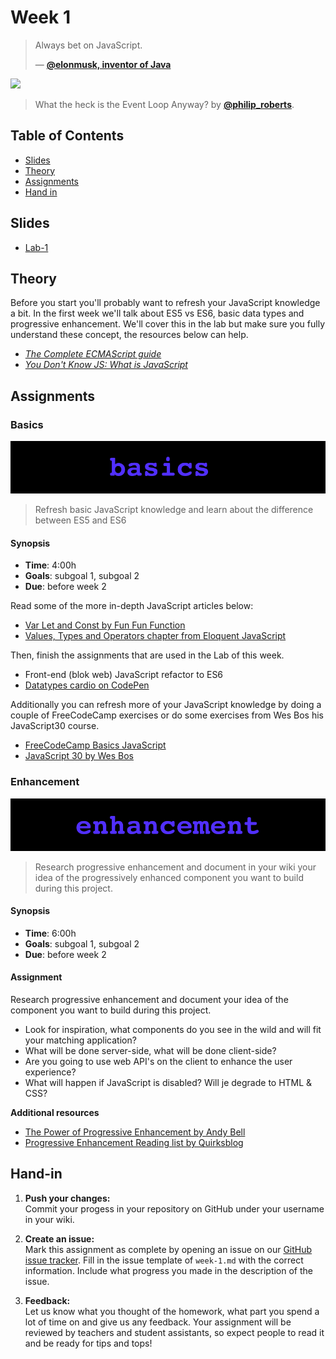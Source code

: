 # Week 1 

> Always bet on JavaScript.
>
> — [**@elonmusk, inventor of Java**][quote-author]

[![][inspiration-cover]][inspiration-link]

> What the heck is the Event Loop Anyway? by [**@philip_roberts**][inspiration-author].

## Table of Contents

* [Slides](#slides)
* [Theory](#theory)
* [Assignments](#assignments)
* [Hand in](#hand-in)

## Slides
* [Lab-1][lab1]

## Theory
Before you start you'll probably want to refresh your JavaScript knowledge a bit. In the first week we'll talk about ES5 vs ES6, basic data types and progressive enhancement. We'll cover this in the lab but make sure you fully understand these concept, the resources below can help.

* [_The Complete ECMAScript guide_][ecma-guide]
* [_You Don't Know JS: What is JavaScript_][what-js]

## Assignments

### Basics
![Basics Banner](assets/banners/basics.png)
> Refresh basic JavaScript knowledge and learn about the difference between ES5 and ES6

#### Synopsis

*  **Time**: 4:00h
*  **Goals**: subgoal 1, subgoal 2
*  **Due**: before week 2

Read some of the more in-depth JavaScript articles below:

*  [Var Let and Const by Fun Fun Function](https://www.youtube.com/watch?v=sjyJBL5fkp8)
* [Values, Types and Operators chapter from Eloquent JavaScript](https://eloquentjavascript.net/01_values.html)

Then, finish the assignments that are used in the Lab of this week. 

* Front-end (blok web) JavaScript refactor to ES6
* [Datatypes cardio on CodePen](https://codepen.io/robertspier/pen/KKyNQGM)

Additionally you can refresh more of your JavaScript knowledge by doing a couple of FreeCodeCamp exercises or do some exercises from Wes Bos his JavaScript30 course. 

* [FreeCodeCamp Basics JavaScript](https://www.freecodecamp.org)
* [JavaScript 30 by Wes Bos](https://javascript30.com)


### Enhancement

![Enhancement banner](assets/banners/enhancement.png)
> Research progressive enhancement and document in your wiki your idea of the progressively enhanced component you want to build during this project.

#### Synopsis

*  **Time**: 6:00h
*  **Goals**: subgoal 1, subgoal 2
*  **Due**: before week 2

#### Assignment
Research progressive enhancement and document your idea of the component you want to build during this project. 

* Look for inspiration, what components do you see in the wild and will fit your matching application?
* What will be done server-side, what will be done client-side?
* Are you going to use web API's on the client to enhance the user experience?
* What will happen if JavaScript is disabled? Will je degrade to HTML & CSS? 

**Additional resources**
* [The Power of Progressive Enhancement by Andy Bell](https://archive.hankchizljaw.com/wrote/the-power-of-progressive-enhancement/)
* [Progressive Enhancement Reading list by Quirksblog](https://www.quirksmode.org/blog/archives/2021/02/progressive_enh_1.html)

## Hand-in

1. **Push your changes:**  
Commit your progess in your repository on GitHub under your username in your wiki.

2. **Create an issue:**  
Mark this assignment as complete by opening an issue on our [GitHub issue tracker][issues]. Fill in the issue template of `week-1.md` with the correct information. Include what progress you made in the description of the issue.

3. **Feedback:**  
Let us know what you thought of the homework, what part you spend a lot of time on and give us any feedback. Your assignment will be reviewed by teachers and student assistants, so expect people to read it and be ready for tips and tops!

[quote-author]: https://beginnerjavascript.com
[inspiration-cover]: assets/images/event-loop.png
[inspiration-link]: http://latentflip.com/loupe/
[inspiration-author]: https://twitter.com/philip_roberts?lang=en

[ecma-guide]: https://flaviocopes.com/ecmascript/
[what-js]: https://github.com/getify/You-Dont-Know-JS/blob/2nd-ed/get-started/ch1.md
[node-npm]: https://nodejs.dev/learn/an-introduction-to-the-npm-package-manager

[npmjs]: https://www.npmjs.com/
[camelcase]: https://www.npmjs.com/package/camelcase
[lodash]: https://www.npmjs.com/package/lodash
[nodeschool]: https://nodeschool.io/
[intro-npm]: https://www.freecodecamp.org/news/introduction-to-npm-scripts-1dbb2ae01633/
[global]: https://nodejs.dev/npm-global-or-local-packages
[issues]: https://github.com/cmda-bt/be-course-21-22/issues/new/choose
[fe-be]: https://zellwk.com/blog/frontend-vs-backend/
[github-node-gitignore]: https://github.com/github/gitignore/blob/master/Node.gitignore

[videonode]: https://www.youtube.com/watch?v=ZpiHUOM_Y-0
[videonpm]: https://www.youtube.com/watch?v=X8D5Ijpp824
[videopackage]: https://www.youtube.com/watch?v=shSB9BbK1gU

[lab1]: /slides/be_20-21_lab-1.pdf